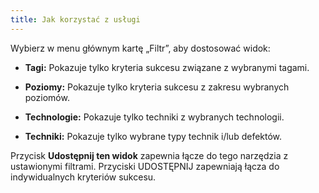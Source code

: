 ```yaml
---
title: Jak korzystać z usługi
---
```

Wybierz w menu głównym kartę „Filtr”, aby dostosować widok:

- **Tagi:** Pokazuje tylko kryteria sukcesu związane z wybranymi tagami.

- **Poziomy:** Pokazuje tylko kryteria sukcesu z zakresu wybranych poziomów.

- **Technologie:** Pokazuje tylko techniki z wybranych technologii.

- **Techniki:** Pokazuje tylko wybrane typy technik i/lub defektów.

Przycisk **Udostępnij ten widok** zapewnia łącze do tego narzędzia z ustawionymi filtrami. Przyciski UDOSTĘPNIJ zapewniają łącza do indywidualnych kryteriów sukcesu.
